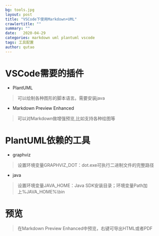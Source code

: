 ```yaml
---
bg: tools.jpg
layout: post
title: "VSCode下使用Markdown+UML"
crawlertitle: ""
summary: ""
date:   2020-04-29
categories: markdown uml plantuml vscode
tags: 工具配置
author: qutao
---
```

# VSCode需要的插件
* PlantUML
> 可以绘制各种图形的脚本语言。需要安装java
* Markdown Preview Enhanced
> 可以对Markdown做增强预览,比如支持各种绘图等

# PlantUML依赖的工具
* graphviz
> 设置环境变量GRAPHVIZ_DOT：dot.exe可执行二进制文件的完整路径
* java
> 设置环境变量JAVA_HOME：Java SDK安装目录；环境变量Path加上%JAVA_HOME%\bin

# 预览
> 在Markdown Preview Enhanced中预览，右键可导出HTML或者PDF
